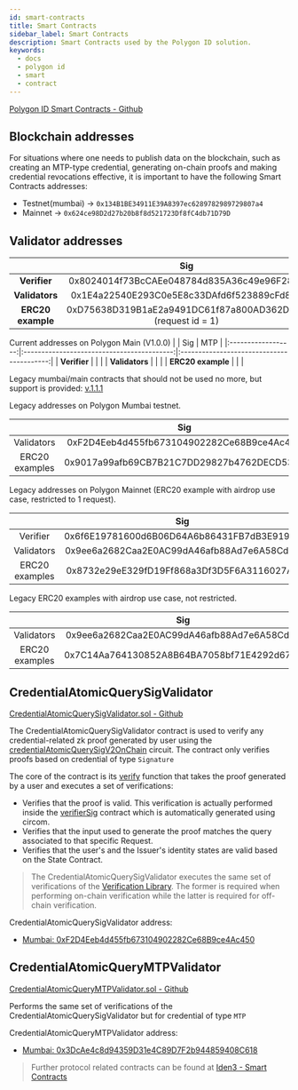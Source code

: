 ```yaml
---
id: smart-contracts
title: Smart Contracts
sidebar_label: Smart Contracts
description: Smart Contracts used by the Polygon ID solution.
keywords:
  - docs
  - polygon id
  - smart
  - contract
---
```


<a href="https://github.com/0xPolygonID/contracts" target="_blank">Polygon ID Smart Contracts - Github</a>

## Blockchain addresses

For situations where one needs to publish data on the blockchain, such as creating an MTP-type credential, generating on-chain proofs and making credential revocations effective, it is important to have the following Smart Contracts addresses:

- Testnet(mumbai) -> `0x134B1BE34911E39A8397ec6289782989729807a4`
- Mainnet -> `0x624ce98D2d27b20b8f8d521723Df8fC4db71D79D`

## Validator addresses
|                   |                             Sig                             |                             MTP                              |
|:-----------------:|:-----------------------------------------------------------:|:------------------------------------------------------------:|
|   **Verifier**    |         0x8024014f73BcCAEe048784d835A36c49e96F2806          |          0xF71d97Fc0262bB2e5B20912a6861da0B617a07Aa          |
|  **Validators**   |         0x1E4a22540E293C0e5E8c33DAfd6f523889cFd878          |          0x0682fbaA2E4C478aD5d24d992069dba409766121          |
| **ERC20 example** | 0xD75638D319B1aE2a9491DC61f87a800AD362D168 (request id = 1) | 0xD75638D319B1aE2a9491DC61f87a800AD362D168  (request id = 2) |



Current addresses on Polygon Main  (V1.0.0)
|                    |                    Sig                   |                    MTP                    |
|:------------------:|:------------------------------------------:|:-----------------------------------------:|
|   **Verifier**     |  | |
|  **Validators**    |  | |
| **ERC20 example**  |  | |


Legacy mumbai/main contracts that should not be used no more, but support is provided:
<a href="https://github.com/0xPolygonID/contracts/releases/tag/v1.1.1" target="_blank">v.1.1.1</a>


Legacy addresses on Polygon Mumbai testnet.

|                    |                    Sig                     |                    MTP                    |
|:------------------:|:------------------------------------------:|:-----------------------------------------:|
|   Validators   |0xF2D4Eeb4d455fb673104902282Ce68B9ce4Ac450  |0x3DcAe4c8d94359D31e4C89D7F2b944859408C618 |
| ERC20 examples |0x9017a99afb69CB7B21C7DD29827b4762DECD53FD  |0x3Bf7f4774DC3f92431fA690fa000f636562dCC18 |


Legacy addresses on Polygon Mainnet (ERC20 example with airdrop use case, restricted to 1 request).

|                    |                    Sig                     |                  MTP                      |
|:------------------:|:------------------------------------------:|:-----------------------------------------:|
|   Verifier     |0x6f6E19781600d6B06D64A6b86431FB7dB3E919e0  |0x9DB901F3AFdAAA73F5B2123B186F566fA3Ed1551 |
|  Validators    |0x9ee6a2682Caa2E0AC99dA46afb88Ad7e6A58Cd1b  |0x5f24dD9FbEa358B9dD96daA281e82160fdefD3CD |
| ERC20 examples |0x8732e29eE329fD19Ff868a3Df3D5F6A3116027A2  |0x5c31BB88AA57C69FF537C5d86102246D61712C90 |


Legacy ERC20 examples with airdrop use case, not restricted.

|                    |                    Sig                     |                    MTP                    |
|:------------------:|:------------------------------------------:|:-----------------------------------------:|
|   Validators   |0x9ee6a2682Caa2E0AC99dA46afb88Ad7e6A58Cd1b  |0x5f24dD9FbEa358B9dD96daA281e82160fdefD3CD |
| ERC20 examples |0x7C14Aa764130852A8B64BA7058bf71E4292d677F  |0xa3Bc012FCf034bee8d16161730CE4eAb34C35100 |

## CredentialAtomicQuerySigValidator

<a href="https://github.com/0xPolygonID/contracts/blob/main/contracts/validators/CredentialAtomicQuerySigValidator.sol" target="_blank">CredentialAtomicQuerySigValidator.sol - Github</a>

The CredentialAtomicQuerySigValidator contract is used to verify any credential-related zk proof generated by user using the <a href="https://docs.iden3.io/protocol/main-circuits/#credentialAtomicQuerySigV2OnChain" target="_blank">credentialAtomicQuerySigV2OnChain</a> circuit. The contract only verifies proofs based on credential of type `Signature`

The core of the contract is its <a href="https://github.com/0xPolygonID/contracts/blob/main/contracts/validators/CredentialAtomicQuerySigValidator.sol#L41" target="_blank">verify</a> function that takes the proof generated by a user and executes a set of verifications:

- Verifies that the proof is valid. This verification is actually performed inside the 
<a href="https://github.com/0xPolygonID/contracts/blob/main/contracts/verifiers/circuits/verifierSig.sol" target="_blank">verifierSig</a> contract which is automatically generated using circom.
- Verifies that the input used to generate the proof matches the query associated to that specific Request.
- Verifies that the user's and the Issuer's identity states are valid based on the State Contract.

> The CredentialAtomicQuerySigValidator executes the same set of verifications of the [Verification Library](/docs/verifier/verification-library/verification-api-guide.md#verification---under-the-hood). The former is required when performing on-chain verification while the latter is required for off-chain verification.

CredentialAtomicQuerySigValidator address:

- <a href="https://mumbai.polygonscan.com/address/0xF2D4Eeb4d455fb673104902282Ce68B9ce4Ac450" target="_blank">Mumbai: 0xF2D4Eeb4d455fb673104902282Ce68B9ce4Ac450</a>

## CredentialAtomicQueryMTPValidator

<a href="https://github.com/0xPolygonID/contracts/blob/main/contracts/validators/CredentialAtomicQueryMTPValidator.sol" target="_blank">CredentialAtomicQueryMTPValidator.sol - Github</a>

Performs the same set of verifications of the CredentialAtomicQuerySigValidator but for credential of type `MTP`

CredentialAtomicQueryMTPValidator address:

- <a href="https://mumbai.polygonscan.com/address/0x3DcAe4c8d94359D31e4C89D7F2b944859408C618" target="_blank">Mumbai: 0x3DcAe4c8d94359D31e4C89D7F2b944859408C618</a>

> Further protocol related contracts can be found at <a href="https://docs.iden3.io/contracts/state/" target="_blank">Iden3 - Smart Contracts</a>
